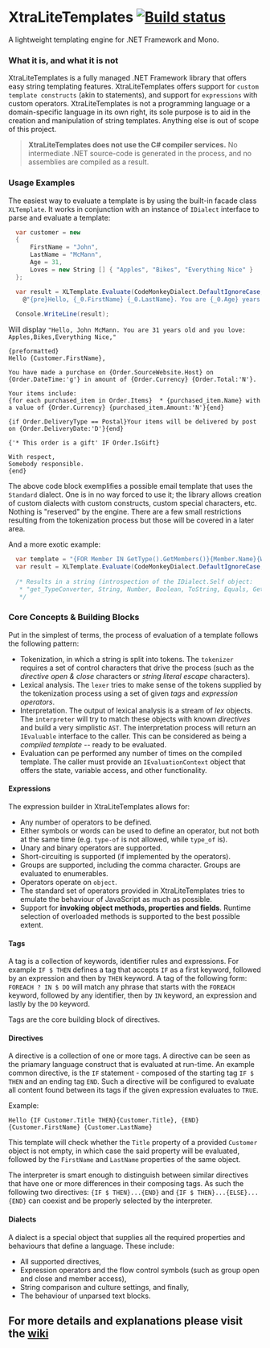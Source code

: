 # XtraLiteTemplates [![Build status](https://ci.appveyor.com/api/projects/status/gapq9gvrneooy1ob/branch/master?svg=true)](https://ci.appveyor.com/project/pavkam/xtralitetemplates/branch/master)
A lightweight templating engine for .NET Framework and Mono.

### What it is, and what it is not
XtraLiteTemplates is a fully managed .NET Framework library that offers easy string templating features. XtraLiteTemplates offers support for `custom template constructs` (akin to statements), and support for `expressions` with custom operators. XtraLiteTemplates is not a programming language or a domain-specific language in its own right, its sole purpose is to aid in the creation and manipulation of string templates. Anything else is out of scope of this project.

> **XtraLiteTemplates does not use the C# compiler services.** No intermediate .NET source-code is generated in the process, and no assemblies are compiled as a result.

### Usage Examples
The easiest way to evaluate a template is by using the built-in facade class ```XLTemplate```. It works in conjunction with an instance of ```IDialect``` interface to parse and evaluate a template:

```c#
  var customer = new
  {
      FirstName = "John",
      LastName = "McMann",
      Age = 31,
      Loves = new String [] { "Apples", "Bikes", "Everything Nice" }
  };

  var result = XLTemplate.Evaluate(CodeMonkeyDialect.DefaultIgnoreCase, 
    @"{pre}Hello, {_0.FirstName} {_0.LastName}. You are {_0.Age} years old and you love: {for entity in _0.loves}{entity}, {end}{end}", customer);
  
  Console.WriteLine(result);
```
Will display `"Hello, John McMann. You are 31 years old and you love: Apples,Bikes,Everything Nice,"`

```
{preformatted}
Hello {Customer.FirstName},

You have made a purchase on {Order.SourceWebsite.Host} on {Order.DateTime:'g'} in amount of {Order.Currency} {Order.Total:'N'}.

Your items include:
{for each purchased_item in Order.Items}  * {purchased_item.Name} with a value of {Order.Currency} {purchased_item.Amount:'N'}{end}

{if Order.DeliveryType == Postal}Your items will be delivered by post on {Order.DeliveryDate:'D'}{end}

{'* This order is a gift' IF Order.IsGift}

With respect,
Somebody responsible.
{end}
```
The above code block exemplifies a possible email template that uses the `Standard` dialect. One is in no way forced to use it; the library allows creation of custom dialects with custom constructs, custom special characters, etc. Nothing is "reserved" by the engine. There are a few small restrictions resulting from the tokenization process but those will be covered in a later area.

And a more exotic example:

```c#
  var template = "{FOR Member IN GetType().GetMembers()}{Member.Name}{WITH}{PRE}, {END}{END}";
  var result = XLTemplate.Evaluate(CodeMonkeyDialect.DefaultIgnoreCase, template);
  
  /* Results in a string (introspection of the IDialect.Self object:
   * "get_TypeConverter, String, Number, Boolean, ToString, Equals, GetHashCode, GetType, .ctor, TypeConverter" 
   */
```

### Core Concepts & Building Blocks
Put in the simplest of terms, the process of evaluation of a template follows the following pattern:
* Tokenization, in which a string is split into tokens. The `tokenizer` requires a set of control characters that drive the process (such as the *directive open & close* characters or *string literal escape* characters).
* Lexical analysis. The `lexer` tries to make sense of the tokens supplied by the tokenization process using a set of given *tags* and *expression operators*.
* Interpretation. The output of lexical analysis is a stream of *lex* objects. The `interpreter` will try to match these objects with known *directives* and build a very simplistic `AST`. The interpretation process will return an `IEvaluable` interface to the caller. This can be considered as being a *compiled template* -- ready to be evaluated.
* Evaluation can pe performed any number of times on the compiled template. The caller must provide an `IEvaluationContext` object that offers the state, variable access, and other functionality.

#### Expressions
The expression builder in XtraLiteTemplates allows for:
* Any number of operators to be defined.
* Either symbols or words can be used to define an operator, but not both at the same time (e.g. `type-of` is not allowed, while `type_of` is).
* Unary and binary operators are supported.
* Short-circuiting is supported (if implemented by the operators).
* Groups are supported, including the comma character. Groups are evaluated to enumerables.
* Operators operate on `object`.
* The standard set of operators provided in XtraLiteTemplates tries to emulate the behaviour of JavaScript as much as possible.
* Support for **invoking object methods, properties and fields**. Runtime selection of overloaded methods is supported to the best possible extent.

#### Tags
A tag is a collection of keywords, identifier rules and expressions. For example `IF $ THEN` defines a tag that accepts `IF` as a first keyword, followed by an expression and then by `THEN` keyword. A tag of the following form: `FOREACH ? IN $ DO` will match any phrase that starts with the `FOREACH` keyword, followed by any identifier, then by `IN` keyword, an expression and lastly by the `DO` keyword.

Tags are the core building block of directives.

#### Directives
A directive is a collection of one or more tags. A directive can be seen as the priamary language construct that is evaluated at run-time. An example common directive, is the `IF` statement - composed of the starting tag `IF $ THEN` and an ending tag `END`. Such a directive will be configured to evaluate all content found between its tags if the given expression evaluates to `TRUE`.

Example:
```
Hello {IF Customer.Title THEN}{Customer.Title}, {END}{Customer.FirstName} {Customer.LastName}
```

This template will check whether the `Title` property of a provided `Customer` object is not empty, in which case the said property will be evaluated, followed by the `FirstName` and `LastName` properties of the same object.

The interpreter is smart enough to distinguish between similar directives that have one or more differences in their composing tags. As such the following two directives: `{IF $ THEN}...{END}` and `{IF $ THEN}...{ELSE}...{END}` can coexist and be properly selected by the interpreter.

#### Dialects
A dialect is a special object that supplies all the required properties and behaviours that define a language. These  include:
* All supported directives,
* Expression operators and the flow control symbols (such as group open and close and member access),
* String comparison and culture settings, and finally,
* The behaviour of unparsed text blocks.


## For more details and explanations please visit the [wiki](https://github.com/pavkam/XtraLiteTemplates/wiki/Home)
